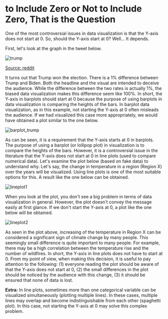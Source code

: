 # **to Include Zero or Not to Include Zero, That is the Question**

One of the most controversial issues in data visualization is that the Y-axis does not start at 0. So, should the Y-axis start at 0? Well… It depends.

First, let's look at the graph in the tweet below.

![trump](https://github.com/user-attachments/assets/f301b33c-4b67-4662-b6ba-055b2b638c45)

[Source: reddit](https://www.reddit.com/r/dataisugly/comments/1cc4rbn/crushing_victory/)

It turns out that Trump won the election. There is a 1% difference between Trump and Biden. Both the headline and the visual are intended to deceive the audience. While the difference between the two rates is actually 1%, the biased data visualization makes this difference seem like 100%. In short, the Y-axis in barplots should start at 0 because the purpose of using barplots in data visualization is comparing the heights of the bars.
In barplot data visualization, as in this example, not starting the Y-axis at 0 often misleads the audience. If we had visualized this case more appropriately, we would have obtained a plot similar to the one below.

![barplot_trump](https://github.com/user-attachments/assets/67b8f5ef-179b-43fc-9301-0ab68519d179)

As can be seen, it is a requirement that the Y-axis starts at 0 in barplots. The purpose of using a barplot (or lollipop plot) in visualization is to compare the heights of the bars. However, it is a controversial issue in the literature that the Y-axis does not start at 0 in line plots (used to compare numerical data). Let's examine the plot below (based on fake data) to understand why.
Let's say, the change in temperature in a region (Region X) over the years will be visualized. Using line plots is one of the most suitable options for this. A result like the one below can be obtained.

![lineplot1](https://github.com/user-attachments/assets/e18818a9-2144-432f-8a37-7e460698fbf1)

When you look at the plot, you don't see a big problem in terms of data visualization in general. However, the plot doesn't convey the message easily at first glance. If we don't start the Y-axis at 0, a plot like the one below will be obtained.

![lineplot2](https://github.com/user-attachments/assets/6eee4dd9-18e5-4c95-9623-d6b499a2b1cd)

As seen in the plot above, increasing of the temperature in Region X can be considered a significant sign of climate change by many people. This seemingly small difference is quite important to many people. For example, there may be a high correlation between the temperature rise and the number of wildfires.
In short, the Y-axis in line plots does not have to start at 0. From my point of view, when making this decision, it is useful to pay attention to the following: (1) everyone reading the plot should be aware of that the Y-axis does not start at 0, (2) the small differences in the plot should be noticed by the audience with this change, (3) it should be ensured that none of data is lost.

**Extra:** In line plots, sometimes more than one categorical variable can be visualized simultaneously (plotting multiple lines). In these cases, multiple lines may overlap and become indistinguishable from each other (spaghetti plot). In this case, not starting the Y-axis at 0 may solve this complex problem.
